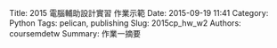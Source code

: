 Title: 2015 電腦輔助設計實習 作業示範
Date: 2015-09-19 11:41
Category: Python
Tags: pelican, publishing
Slug: 2015cp_hw_w2
Authors: coursemdetw
Summary: 作業一摘要
